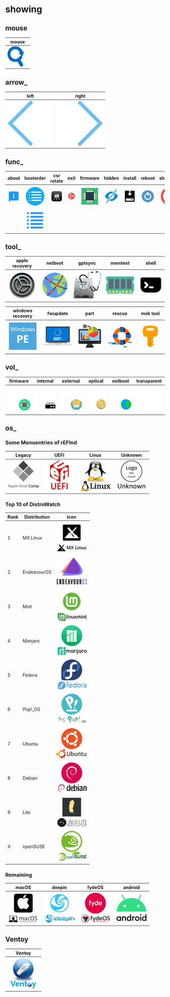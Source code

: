 # showing

## mouse
|mouse|
|--|
|![mouse](mouse.png)|

## arrow_
left|right
--|--
![arrow_left](arrow_left.png)|![arrow_right](arrow_right.png)

## func_
about|bootorder|csr rotate|exit|firmware|hidden|install|reboot|shutdown
--|--|--|--|--|--|--|--|--
![func_about](func_about.png)|![func_bootorder](func_bootorder.png)|![func_csr_rotate](func_csr_rotate.png)|![func_exit](func_exit.png)|![func_firmware](func_firmware.png)|![func_hidden](func_hidden.png)|![func_install](func_install.png)|![func_reset](func_reset.png)|![func_shutdown](func_shutdown.png)
| |![func_bootorder#](func_bootorder1.png)| | | | | | |

## tool_
apple recovery|netboot|gptsync|memtest|shell
--|--|--|--|--
![tool_apple_rescue](tool_apple_rescue.png)|![tool_netboot](tool_netboot.png)|![tool_gptsync](tool_gptsync.png)|![tool_memtest](tool_memtest.png)|![tool_shell](tool_shell.png)

windows recovery|fwupdate|part|rescue|mok tool
--|--|--|--|--
![tool_windows_rescue](tool_windows_rescue.png)|![tool_fwupdate](tool_fwupdate.png)|![tool_part](tool_part.png)|![tool_rescue](tool_rescue.png)|![tool_mok_tool](tool_mok_tool.png)

## vol_
firmware|internal|external|optical|netboot|transparent
--|--|--|--|--|--
![vol_efi](vol_efi.png)|![vol_internal](vol_internal.png)|![vol_external](vol_external.png)|![vol_optical](vol_optical.png)|![vol_net](vol_net.png)|![vol_transparent](vol_transparent.png)

## os_
### Some Menuentries of rEFInd
Legacy|UEFI|Linux|Unknown
--|--|--|--
<img src="os_legacy.png" width="100px">|<img src="os_uefi.png" width="100px">|<img src="os_linux.png" width="100px">|<img src="os_unknown.png" width="100px">

### Top 10 of DistroWatch
Rank|Distribution|Icon
--|--|--
1|MX Linux|<img src="os_MX.png" width="100px">
2|EndeavourOS|<img src="os_EndeavourOS.png" width="100px">
3|Mint|<img src="os_mint.png" width="100px">
4|Manjaro|<img src="os_manjaro.png" width="100px">
5|Fedora|<img src="os_fedora.png" width="100px">
6|Pop!_OS|<img src="os_pop!.png" width="100px">
7|Ubuntu|<img src="os_ubuntu.png" width="100px">
8|Debian|<img src="os_debian.png" width="100px">
9|Lite|<img src="os_lite.png" width="100px">
X|openSUSE|<img src="os_opensuse.png" width="100px">

### Remaining
macOS|deepin|fydeOS|android
--|--|--|--
<img src="os_mac.png" width="100px">|<img src="os_deepin.png" width="100px">|<img src="os_fydeos.png" width="100px">|<img src="os_android.png" width="100px">

## Ventoy
|Ventoy|
|--|
|<img src="Ventoy.png" width="100px">|
